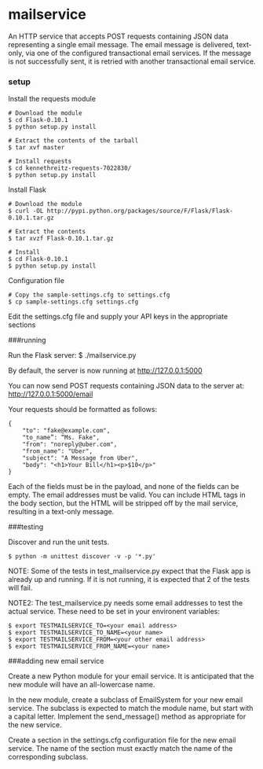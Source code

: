 mailservice
===========

An HTTP service that accepts POST requests containing JSON data representing a single email message.  The email message is delivered, text-only, via one of the configured transactional email services.  If the message is not successfully sent, it is retried with another transactional email service.

### setup

Install the requests module

```
# Download the module
$ cd Flask-0.10.1
$ python setup.py install

# Extract the contents of the tarball
$ tar xvf master

# Install requests
$ cd kennethreitz-requests-7022830/
$ python setup.py install
```

Install Flask

```
# Download the module
$ curl -OL http://pypi.python.org/packages/source/F/Flask/Flask-0.10.1.tar.gz

# Extract the contents
$ tar xvzf Flask-0.10.1.tar.gz

# Install
$ cd Flask-0.10.1
$ python setup.py install
```

Configuration file

```
# Copy the sample-settings.cfg to settings.cfg
$ cp sample-settings.cfg settings.cfg
```

Edit the settings.cfg file and supply your API keys in the appropriate sections


###running

Run the Flask server:
    $ ./mailservice.py

By default, the server is now running at http://127.0.0.1:5000

You can now send POST requests containing JSON data to the server at: http://127.0.0.1:5000/email

Your requests should be formatted as follows:

    {
        "to": "fake@example.com",
        "to_name”: “Ms. Fake",
        "from": "noreply@uber.com",
        "from_name": "Uber",
        "subject": "A Message from Uber",
        "body": "<h1>Your Bill</h1><p>$10</p>"
    }

Each of the fields must be in the payload, and none of the fields can
be empty.  The email addresses must be valid.  You can include HTML
tags in the body section, but the HTML will be stripped off by the
mail service, resulting in a text-only message.


###testing

Discover and run the unit tests.

    $ python -m unittest discover -v -p '*.py'

NOTE: Some of the tests in test_mailservice.py expect that the Flask
app is already up and running.  If it is not running, it is expected
that 2 of the tests will fail.

NOTE2: The test_mailservice.py needs some email addresses to test the
actual service.  These need to be set in your environent variables:

    $ export TESTMAILSERVICE_TO=<your email address>
    $ export TESTMAILSERVICE_TO_NAME=<your name>
    $ export TESTMAILSERVICE_FROM=<your other email address>
    $ export TESTMAILSERVICE_FROM_NAME=<your name>


###adding new email service

Create a new Python module for your email service.  It is
anticipated that the new module will have an all-lowercase name.

In the new module, create a subclass of EmailSystem for your new
email service.  The subclass is expected to match the module name, but
start with a capital letter.  Implement the send_message() method as
appropriate for the new service.

Create a section in the settings.cfg configuration file for the new
email service.  The name of the section must exactly match the name of
the corresponding subclass.

